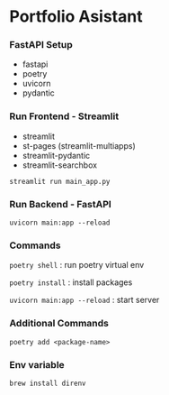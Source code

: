# Portfolio Asistant

### FastAPI Setup
* fastapi
* poetry
* uvicorn
* pydantic

### Run Frontend - Streamlit
* streamlit
* st-pages (streamlit-multiapps)
* streamlit-pydantic
* streamlit-searchbox
```
streamlit run main_app.py
```

### Run Backend - FastAPI
```
uvicorn main:app --reload
```



### Commands

`poetry shell` : run poetry virtual env

`poetry install` : install packages

`uvicorn main:app --reload` : start server


### Additional Commands
`poetry add <package-name>`

### Env variable
```
brew install direnv
```